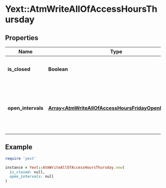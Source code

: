 # Yext::AtmWriteAllOfAccessHoursThursday

## Properties

| Name | Type | Description | Notes |
| ---- | ---- | ----------- | ----- |
| **is_closed** | **Boolean** | Indicates if the access hours are \&quot;closed\&quot; on Thursday. | [optional] |
| **open_intervals** | [**Array&lt;AtmWriteAllOfAccessHoursFridayOpenIntervals&gt;**](AtmWriteAllOfAccessHoursFridayOpenIntervals.md) | Contains the time intervals for which the Entity is open on Thursday. Note that if isClosed is set to true, \&quot;openIntervals\&quot; cannot be provided in an update. | [optional] |

## Example

```ruby
require 'yext'

instance = Yext::AtmWriteAllOfAccessHoursThursday.new(
  is_closed: null,
  open_intervals: null
)
```

